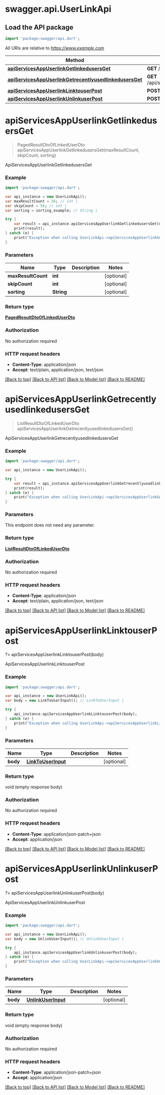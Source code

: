 # swagger.api.UserLinkApi

## Load the API package
```dart
import 'package:swagger/api.dart';
```

All URIs are relative to *https://www.example.com*

Method | HTTP request | Description
------------- | ------------- | -------------
[**apiServicesAppUserlinkGetlinkedusersGet**](UserLinkApi.md#apiServicesAppUserlinkGetlinkedusersGet) | **GET** /api/services/app/UserLink/GetLinkedUsers | ApiServicesAppUserlinkGetlinkedusersGet
[**apiServicesAppUserlinkGetrecentlyusedlinkedusersGet**](UserLinkApi.md#apiServicesAppUserlinkGetrecentlyusedlinkedusersGet) | **GET** /api/services/app/UserLink/GetRecentlyUsedLinkedUsers | ApiServicesAppUserlinkGetrecentlyusedlinkedusersGet
[**apiServicesAppUserlinkLinktouserPost**](UserLinkApi.md#apiServicesAppUserlinkLinktouserPost) | **POST** /api/services/app/UserLink/LinkToUser | ApiServicesAppUserlinkLinktouserPost
[**apiServicesAppUserlinkUnlinkuserPost**](UserLinkApi.md#apiServicesAppUserlinkUnlinkuserPost) | **POST** /api/services/app/UserLink/UnlinkUser | ApiServicesAppUserlinkUnlinkuserPost


# **apiServicesAppUserlinkGetlinkedusersGet**
> PagedResultDtoOfLinkedUserDto apiServicesAppUserlinkGetlinkedusersGet(maxResultCount, skipCount, sorting)

ApiServicesAppUserlinkGetlinkedusersGet



### Example 
```dart
import 'package:swagger/api.dart';

var api_instance = new UserLinkApi();
var maxResultCount = 56; // int | 
var skipCount = 56; // int | 
var sorting = sorting_example; // String | 

try { 
    var result = api_instance.apiServicesAppUserlinkGetlinkedusersGet(maxResultCount, skipCount, sorting);
    print(result);
} catch (e) {
    print("Exception when calling UserLinkApi->apiServicesAppUserlinkGetlinkedusersGet: $e\n");
}
```

### Parameters

Name | Type | Description  | Notes
------------- | ------------- | ------------- | -------------
 **maxResultCount** | **int**|  | [optional] 
 **skipCount** | **int**|  | [optional] 
 **sorting** | **String**|  | [optional] 

### Return type

[**PagedResultDtoOfLinkedUserDto**](PagedResultDtoOfLinkedUserDto.md)

### Authorization

No authorization required

### HTTP request headers

 - **Content-Type**: application/json
 - **Accept**: text/plain, application/json, text/json

[[Back to top]](#) [[Back to API list]](../README.md#documentation-for-api-endpoints) [[Back to Model list]](../README.md#documentation-for-models) [[Back to README]](../README.md)

# **apiServicesAppUserlinkGetrecentlyusedlinkedusersGet**
> ListResultDtoOfLinkedUserDto apiServicesAppUserlinkGetrecentlyusedlinkedusersGet()

ApiServicesAppUserlinkGetrecentlyusedlinkedusersGet



### Example 
```dart
import 'package:swagger/api.dart';

var api_instance = new UserLinkApi();

try { 
    var result = api_instance.apiServicesAppUserlinkGetrecentlyusedlinkedusersGet();
    print(result);
} catch (e) {
    print("Exception when calling UserLinkApi->apiServicesAppUserlinkGetrecentlyusedlinkedusersGet: $e\n");
}
```

### Parameters
This endpoint does not need any parameter.

### Return type

[**ListResultDtoOfLinkedUserDto**](ListResultDtoOfLinkedUserDto.md)

### Authorization

No authorization required

### HTTP request headers

 - **Content-Type**: application/json
 - **Accept**: text/plain, application/json, text/json

[[Back to top]](#) [[Back to API list]](../README.md#documentation-for-api-endpoints) [[Back to Model list]](../README.md#documentation-for-models) [[Back to README]](../README.md)

# **apiServicesAppUserlinkLinktouserPost**
?> apiServicesAppUserlinkLinktouserPost(body)

ApiServicesAppUserlinkLinktouserPost



### Example 
```dart
import 'package:swagger/api.dart';

var api_instance = new UserLinkApi();
var body = new LinkToUserInput(); // LinkToUserInput | 

try { 
    api_instance.apiServicesAppUserlinkLinktouserPost(body);
} catch (e) {
    print("Exception when calling UserLinkApi->apiServicesAppUserlinkLinktouserPost: $e\n");
}
```

### Parameters

Name | Type | Description  | Notes
------------- | ------------- | ------------- | -------------
 **body** | [**LinkToUserInput**](LinkToUserInput.md)|  | [optional] 

### Return type

void (empty response body)

### Authorization

No authorization required

### HTTP request headers

 - **Content-Type**: application/json-patch+json
 - **Accept**: application/json

[[Back to top]](#) [[Back to API list]](../README.md#documentation-for-api-endpoints) [[Back to Model list]](../README.md#documentation-for-models) [[Back to README]](../README.md)

# **apiServicesAppUserlinkUnlinkuserPost**
?> apiServicesAppUserlinkUnlinkuserPost(body)

ApiServicesAppUserlinkUnlinkuserPost



### Example 
```dart
import 'package:swagger/api.dart';

var api_instance = new UserLinkApi();
var body = new UnlinkUserInput(); // UnlinkUserInput | 

try { 
    api_instance.apiServicesAppUserlinkUnlinkuserPost(body);
} catch (e) {
    print("Exception when calling UserLinkApi->apiServicesAppUserlinkUnlinkuserPost: $e\n");
}
```

### Parameters

Name | Type | Description  | Notes
------------- | ------------- | ------------- | -------------
 **body** | [**UnlinkUserInput**](UnlinkUserInput.md)|  | [optional] 

### Return type

void (empty response body)

### Authorization

No authorization required

### HTTP request headers

 - **Content-Type**: application/json-patch+json
 - **Accept**: application/json

[[Back to top]](#) [[Back to API list]](../README.md#documentation-for-api-endpoints) [[Back to Model list]](../README.md#documentation-for-models) [[Back to README]](../README.md)

